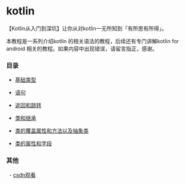 # kotlin
【Kotlin从入门到深坑】让你从对kotlin一无所知到「有所思有所得」。

本教程是一系列介绍kotlin 的相关语法的教程，后续还有专门讲解kotlin for android 相关的教程。如果内容中出现错误，请留言指正，感谢。

### 目录

 - [基础类型](https://github.com/guohaiyang1992/kotlin/blob/master/%E5%9F%BA%E7%A1%80%E7%B1%BB%E5%9E%8B.md)
 
 - [语句](https://github.com/guohaiyang1992/kotlin/blob/master/%E8%AF%AD%E5%8F%A5.md)
 
 - [返回和跳转](https://github.com/guohaiyang1992/kotlin/blob/master/%E8%BF%94%E5%9B%9E%E5%92%8C%E8%B7%B3%E8%BD%AC.md)
 
 - [类和继承](https://github.com/guohaiyang1992/kotlin/blob/master/%E7%B1%BB%E5%92%8C%E7%BB%A7%E6%89%BF.md)
 
 - [类的覆盖属性和方法以及抽象类](https://github.com/guohaiyang1992/kotlin/blob/master/%E7%B1%BB%E7%9A%84%E8%A6%86%E7%9B%96%E5%B1%9E%E6%80%A7%E5%92%8C%E6%96%B9%E6%B3%95%E4%BB%A5%E5%8F%8A%E6%8A%BD%E8%B1%A1%E7%B1%BB.md)
 
 - [类的属性和字段]( 
 https://github.com/guohaiyang1992/kotlin/blob/master/%E7%B1%BB%E7%9A%84%E5%B1%9E%E6%80%A7%E5%92%8C%E5%AD%97%E6%AE%B5.md)

 
### 其他
   - [csdn观看](http://blog.csdn.net/guohaiyang1992/article/details/72615889)

